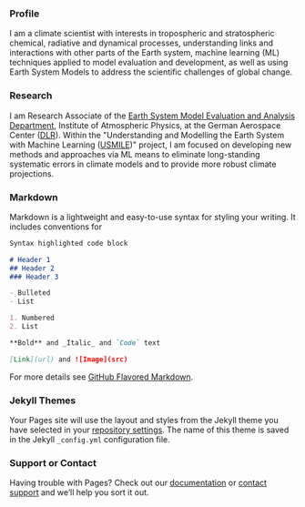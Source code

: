 ### Profile
I am a climate scientist with interests in tropospheric and stratospheric chemical, radiative and dynamical processes, understanding links and interactions with other parts of the Earth system, machine learning (ML) techniques applied to model evaluation and development, as well as using Earth System Models to address the scientific challenges of global change.

### Research
I am Research Associate of the [Earth System Model Evaluation and Analysis Department](https://www.dlr.de/pa/en/desktopdefault.aspx/tabid-10557/18322_read-42768/), Institute of Atmospheric Physics, at the German Aerospace Center ([DLR](https://www.dlr.de/EN/Home/home_node.html)). Within the "Understanding and Modelling the Earth System with Machine Learning ([USMILE](https://www.dlr.de/content/en/articles/news/2019/04/20191011_ai-for-understanding-and-modelling-the-earth-system.html))" project, I am focused on developing new methods and approaches via ML means to eliminate long-standing systematic errors in climate models and to provide more robust climate projections.

### Markdown

Markdown is a lightweight and easy-to-use syntax for styling your writing. It includes conventions for

```markdown
Syntax highlighted code block

# Header 1
## Header 2
### Header 3

- Bulleted
- List

1. Numbered
2. List

**Bold** and _Italic_ and `Code` text

[Link](url) and ![Image](src)
```

For more details see [GitHub Flavored Markdown](https://guides.github.com/features/mastering-markdown/).

### Jekyll Themes

Your Pages site will use the layout and styles from the Jekyll theme you have selected in your [repository settings](https://github.com/figlesua/bio/settings). The name of this theme is saved in the Jekyll `_config.yml` configuration file.

### Support or Contact

Having trouble with Pages? Check out our [documentation](https://help.github.com/categories/github-pages-basics/) or [contact support](https://github.com/contact) and we’ll help you sort it out.
